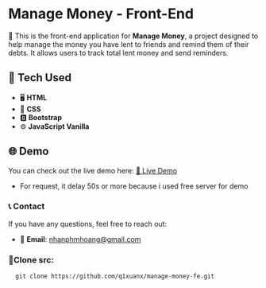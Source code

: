 # Manage Money - Front-End
💼 This is the front-end application for **Manage Money**, a project designed to help manage the money you have lent to friends and remind them of their debts. It allows users to track total lent money and send reminders.
## 🔧 Tech Used
- 🖥️ **HTML**
- 🎨 **CSS**
- 🅱️ **Bootstrap**
- ⚙️ **JavaScript Vanilla**
## 🌐 Demo
You can check out the live demo here: [🔗 Live Demo](https://roaring-pudding-f3daf4.netlify.app/)
* For request, it delay 50s or more because i used free server for demo
### 📞 Contact
If you have any questions, feel free to reach out:
- 📧 **Email**: nhanphmhoang@gmail.com
### 🌟Clone src:
      git clone https://github.com/q1xuanx/manage-money-fe.git
